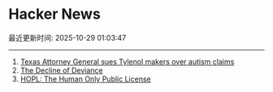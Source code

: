 # Hacker News

最近更新时间: 2025-10-29 01:03:47

--- 
1. [Texas Attorney General sues Tylenol makers over autism claims](https://www.bbc.com/news/articles/ce9d3n1r08do) 
2. [The Decline of Deviance](https://www.experimental-history.com/p/the-decline-of-deviance) 
3. [HOPL: The Human Only Public License](https://vanderessen.com/posts/hopl/) 
